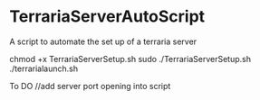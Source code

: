 # TerrariaServerAutoScript
A script to automate the set up of a terraria server

chmod +x TerrariaServerSetup.sh
sudo ./TerrariaServerSetup.sh
 ./terrarialaunch.sh


To DO 
//add server port opening into script 
